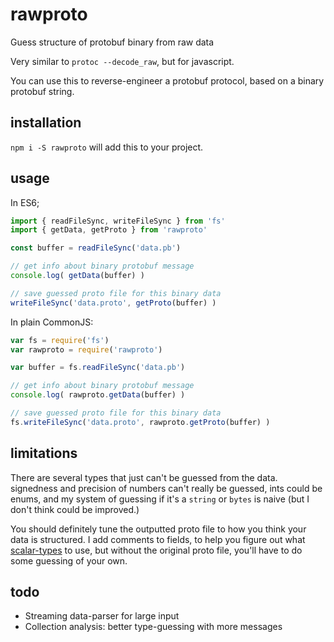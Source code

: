 # rawproto

Guess structure of protobuf binary from raw data

Very similar to `protoc --decode_raw`, but for javascript.

You can use this to reverse-engineer a protobuf protocol, based on a binary protobuf string.


## installation

`npm i -S rawproto` will add this to your project.


## usage

In ES6;

```js
import { readFileSync, writeFileSync } from 'fs'
import { getData, getProto } from 'rawproto'

const buffer = readFileSync('data.pb')

// get info about binary protobuf message
console.log( getData(buffer) )

// save guessed proto file for this binary data
writeFileSync('data.proto', getProto(buffer) )

```

In plain CommonJS:

```js
var fs = require('fs')
var rawproto = require('rawproto')

var buffer = fs.readFileSync('data.pb')

// get info about binary protobuf message
console.log( rawproto.getData(buffer) )

// save guessed proto file for this binary data
fs.writeFileSync('data.proto', rawproto.getProto(buffer) )

```


## limitations

There are several types that just can't be guessed from the data. signedness and precision of numbers can't really be guessed, ints could be enums, and my system of guessing if it's a `string` or `bytes` is naive (but I don't think could be improved.)

You should definitely tune the outputted proto file to how you think your data is structured. I add comments to fields, to help you figure out what [scalar-types](https://developers.google.com/protocol-buffers/docs/proto3#scalar) to use, but without the original proto file, you'll have to do some guessing of your own.


## todo

* Streaming data-parser for large input
* Collection analysis: better type-guessing with more messages

